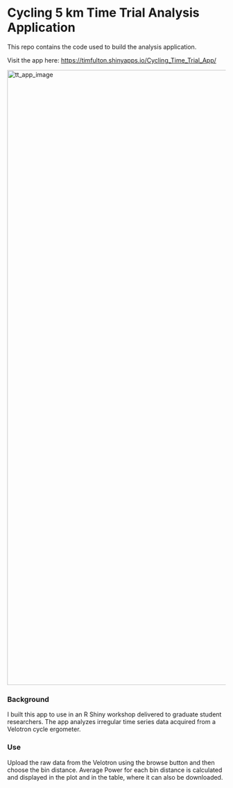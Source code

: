 # Cycling 5 km Time Trial Analysis Application

This repo contains the code used to build the analysis application. 

Visit the app here: https://timfulton.shinyapps.io/Cycling_Time_Trial_App/

<img width="1416" alt="tt_app_image" src="https://github.com/user-attachments/assets/997db404-e3e5-411e-a8ca-adad39010509" />

### Background

I built this app to use in an R Shiny workshop delivered to graduate student researchers. The app analyzes irregular time series data acquired from a Velotron cycle ergometer. 


### Use

Upload the raw data from the Velotron using the browse button and then choose the bin distance. Average Power for each bin distance is calculated and displayed in the plot and in the table, where it can also be downloaded. 

